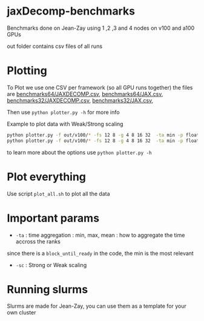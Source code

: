 # jaxDecomp-benchmarks

Benchmarks done on Jean-Zay using 1 ,2 ,3 and 4 nodes on v100 and a100 GPUs

out folder contains csv files of all runs

# Plotting

To Plot we use one CSV per framework (so all GPU runs together) the files are [benchmarks64/JAXDECOMP.csv](benchmarks64/JAXDECOMP.csv), [benchmarks64/JAX.csv](benchmarks64/JAX.csv), [benchmarks32/JAXDECOMP.csv](benchmarks32/JAXDECOMP.csv), [benchmarks32/JAX.csv](benchmarks32/JAX.csv),

Then use `python plotter.py -h` for more info

Example to plot data with Weak/Strong scaling

```bash
python plotter.py -f out/v100/* -fs 12 8 -g 4 8 16 32  -ta min -p float64 -t FFT -d 512 1024 2048 4096 -db False -o plots/gpus_v100_FFT_64.png -sc Strong
python plotter.py -f out/v100/* -fs 12 8 -g 4 8 16 32  -ta min -p float64 -t FFT -d 512 1024 2048 4096 -db False -o plots/gpus_v100_FFT_64.png -sc Weak
```

to learn more about the options use `python plotter.py -h`


# Plot everything

Use script `plot_all.sh` to plot all the data


# Important params

- `-ta` : time aggregation : min, max, mean : how to aggregate the time accross the ranks

since there is a `block_until_ready` in the code, the min is the most relevant

- `-sc` : Strong or Weak scaling


# Running slurms

Slurms are made for Jean-Zay, you can use them as a template for your own cluster
